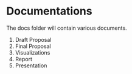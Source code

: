 # Documentations
The docs folder will contain various documents. 
1. Draft Proposal
2. Final Proposal
3. Visualizations
4. Report
5. Presentation
